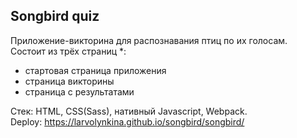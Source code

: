 ## Songbird quiz
Приложение-викторина для распознавания птиц по их голосам.  
Состоит из трёх страниц *:  
- стартовая страница приложения
- страница викторины
- страница с результатами  

Стек: HTML, CSS(Sass), нативный Javascript, Webpack.  
Deploy: https://larvolynkina.github.io/songbird/songbird/

